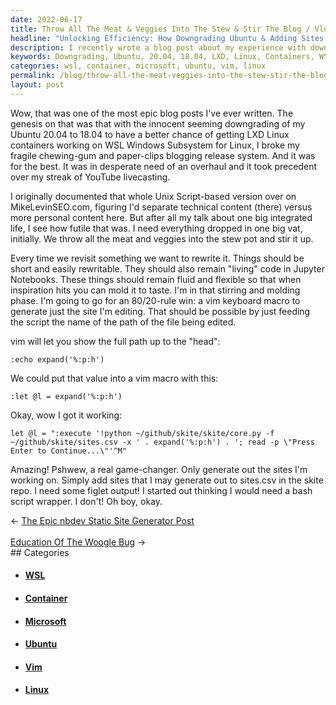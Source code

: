 ```yaml
---
date: 2022-06-17
title: Throw All The Meat & Veggies Into The Stew & Stir The Blog / Vlog
headline: "Unlocking Efficiency: How Downgrading Ubuntu & Adding Sites Streamlined My Workflow"
description: I recently wrote a blog post about my experience with downgrading Ubuntu 20.04 to 18.04 so I could use LXD Linux containers on WSL Windows Subsystem for Linux. To make my workflow more efficient, I created a vim keyboard macro that generates the site I'm editing and added sites to sites.csv in the skite repo. Read my blog post to find out how this game-changing experience helped me streamline my workflow.
keywords: Downgrading, Ubuntu, 20.04, 18.04, LXD, Linux, Containers, WSL, Windows, Subsystem, Vim, Keyboard, Macro, Generates, Site, Editing, Sites.csv, Skite, Repo, Technical, Content, MikeLevinSEO.com, Personal, Blog, Streamline, Workflow, Game-Changing, Experience
categories: wsl, container, microsoft, ubuntu, vim, linux
permalink: /blog/throw-all-the-meat-veggies-into-the-stew-stir-the-blog-vlog/
layout: post
---
```



Wow, that was one of the most epic blog posts I've ever written. The genesis on
that was that with the innocent seeming downgrading of my Ubuntu 20.04 to 18.04
to have a better chance of getting LXD Linux containers working on WSL Windows
Subsystem for Linux, I broke my fragile chewing-gum and paper-clips blogging
release system. And it was for the best. It was in desperate need of an
overhaul and it took precedent over my streak of YouTube livecasting.

I originally documented that whole Unix Script-based version over on
MikeLevinSEO.com, figuring I'd separate technical content (there) versus more
personal content here. But after all my talk about one big integrated life, I
see how futile that was. I need everything dropped in one big vat, initially.
We throw all the meat and veggies into the stew pot and stir it up.

Every time we revisit something we want to rewrite it. Things should be short
and easily rewritable. They should also remain "living" code in Jupyter
Notebooks. These things should remain fluid and flexible so that when
inspiration hits you can mold it to taste. I'm in that stirring and molding
phase. I'm going to go for an 80/20-rule win: a vim keyboard macro to generate
just the site I'm editing. That should be possible by just feeding the script
the name of the path of the file being edited.

vim will let you show the full path up to the "head":

    :echo expand('%:p:h')

We could put that value into a vim macro with this:

    :let @l = expand('%:p:h')

Okay, wow I got it working:

    let @l = ":execute '!python ~/github/skite/skite/core.py -f ~/github/skite/sites.csv -x ' . expand('%:p:h') . '; read -p \"Press Enter to Continue...\"'^M"

Amazing! Pshwew, a real game-changer. Only generate out the sites I'm working
on. Simply add sites that I may generate out to sites.csv in the skite repo. I
need some figlet output! I started out thinking I would need a bash script
wrapper. I don't! Oh boy, okay.


<div class="arrow-links"><div class="post-nav-prev"><span class="arrow">&larr;&nbsp;</span><a href="/blog/the-epic-nbdev-static-site-generator-post/">The Epic nbdev Static Site Generator Post</a></div> &nbsp; <div class="post-nav-next"><a href="/blog/education-of-the-woogle-bug/">Education Of The Woogle Bug</a><span class="arrow">&nbsp;&rarr;</span></div></div>
## Categories

<ul>
<li><h4><a href='/wsl/'>WSL</a></h4></li>
<li><h4><a href='/container/'>Container</a></h4></li>
<li><h4><a href='/microsoft/'>Microsoft</a></h4></li>
<li><h4><a href='/ubuntu/'>Ubuntu</a></h4></li>
<li><h4><a href='/vim/'>Vim</a></h4></li>
<li><h4><a href='/linux/'>Linux</a></h4></li></ul>